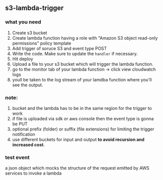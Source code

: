 ## s3-lambda-trigger

### what you need

1. Create s3 bucket
2. Create lambda function having a role with "Amazon S3 object read-only permissions" policy template
3. Add trigger of soruce S3 and event type POST
4. Write the code. Make sure to update the `handler` if necessary.
5. Hit deploy
6. Upload a file to your s3 bucket which will trigger the lambda function.
7. go to the monitor tab of your lambda function -> click view cloudwatch logs
8. youll be taken to the log stream of your lamdba function where you'll see the output.

### note:
1. bucket and the lambda has to be in the same region for the trigger to work
2. if file is uploaded via  sdk or aws console then the event type is gonna be PUT
3. optional prefix (folder) or suffix (file extensions) for limiting the trigger notification
4. use different buckets for input and output **to avoid recursion and increased cost**.


### test event
a json object which mocks the structure of the request emitted by AWS services to invoke a lambda